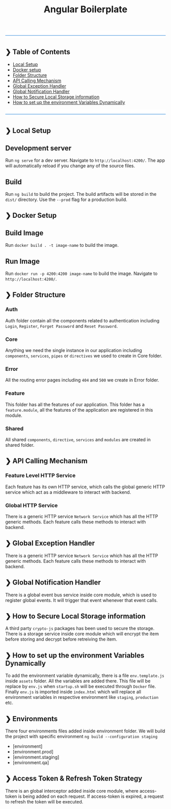 
<h1 align="center">Angular Boilerplate</h1>
<br />

![divider](./divider.png)

## ❯ Table of Contents

- [Local Setup](#-local-setup)
- [Docker setup](#-docker-setup)
- [Folder Structure](#-folder-structure)
- [API Calling Mechanism](#-api-call)
- [Global Exception Handler](#-global-exception)
- [Global Notification Handler](#-global-notification)
- [How to Secure Local Storage information](#-secure-storage)
- [How to set up the environment Variables Dynamically](#-dynamic-variable)

![divider](./divider.png)

## ❯ Local Setup

## Development server

Run `ng serve` for a dev server. Navigate to `http://localhost:4200/`. The app will automatically reload if you change any of the source files.

## Build

Run `ng build` to build the project. The build artifacts will be stored in the `dist/` directory. Use the `--prod` flag for a production build.

## ❯ Docker Setup

## Build Image

Run `docker build . -t image-name` to build the image. 

## Run Image

Run `docker run -p 4200:4200 image-name` to build the image. Navigate to `http://localhost:4200/`.

## ❯ Folder Structure

### Auth

Auth folder contain all the components related to authentication including `Login`, `Register`, `Forget Password` and `Reset Password`.

### Core

Anything we need the single instance in our application including `components`, `services`, `pipes` or `directives` we used to create in Core folder.

### Error

All the routing error pages including `404` and `500` we create in Error folder.

### Feature

This folder has all the features of our application. This folder has a `feature.module`, all the features of the application are registered in this module.

### Shared

All shared `components`, `directive`, `services` and `modules` are created in shared folder.

## ❯ API Calling Mechanism

### Feature Level HTTP Service

Each feature has its own HTTP service, which calls the global generic HTTP service which act as a middleware to interact with backend.

### Global HTTP Service

There is a generic HTTP service `Network Service` which has all the HTTP generic methods. Each feature calls these methods to interact with backend.

## ❯ Global Exception Handler

There is a generic HTTP service `Network Service` which has all the HTTP generic methods. Each feature calls these methods to interact with backend.

## ❯ Global Notification Handler

There is a global event bus service inside core module, which is used to register global events. It will trigger that event whenever that event calls.

## ❯ How to Secure Local Storage information

A third party `crypto-js` packages has been used to secure the storage. There is a storage service inside core module which will encrypt the item before storing and decrypt before retreiving the item.

## ❯ How to set up the environment Variables Dynamically

To add the environment variable dynamically, there is a file `env.template.js` inside `assets` folder. All the variables are added there. This file will be replace by `env.js` when `startup.sh` will be executed through `Docker` file. Finally `env.js` is imported inside `index.html` which will replace all environment variables in respective environment like `staging`, `production` etc.

## ❯ Environments

There four environments files added inside environment folder. We will build the project with specific environment `ng build --configuration staging`

- [environment]
- [environment.prod]
- [environment.staging]
- [environment.qa]

## ❯ Access Token & Refresh Token Strategy

There is an global interceptor added inside core module, where access-token is being added on each request. If access-token is expired, a request to refresh the token will be executed.

